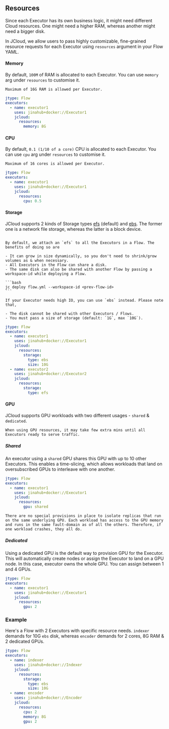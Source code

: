 ## Resources

Since each Executor has its own business logic, it might need different Cloud resources. One might need a higher RAM, whereas another might need a bigger disk. 

In JCloud, we allow users to pass highly customizable, fine-grained resource requests for each Executor using `resources` argument in your Flow YAML.

#### Memory

By default, `100M` of RAM is allocated to each Executor. You can use `memory` arg under `resources` to customise it.

```{note}
Maximum of 16G RAM is allowed per Executor.
```

```yaml
jtype: Flow
executors:
  - name: executor1
    uses: jinahub+docker://Executor1
    jcloud:
      resources:
        memory: 8G
```

#### CPU

By default, `0.1 (1/10 of a core)` CPU is allocated to each Executor. You can use `cpu` arg under `resources` to customise it.

```{note}
Maximum of 16 cores is allowed per Executor.
```

```yaml
jtype: Flow
executors:
  - name: executor1
    uses: jinahub+docker://Executor1
    jcloud:
      resources:
        cpu: 0.5
```

#### Storage

JCloud supports 2 kinds of Storage types [efs](https://aws.amazon.com/efs/) (default) and [ebs](https://aws.amazon.com/ebs/). The former one is a network file storage, whereas the latter is a block device.

````{note}

By default, we attach an `efs` to all the Executors in a Flow. The benefits of doing so are

- It can grow in size dynamically, so you don't need to shrink/grow volumes as & when necessary.
- All Executors in the Flow can share a disk.
- The same disk can also be shared with another Flow by passing a workspace-id while deploying a Flow.

```bash
jc deploy flow.yml --workspace-id <prev-flow-id>
```

If your Executor needs high IO, you can use `ebs` instead. Please note that,

- The disk cannot be shared with other Executors / Flows.
- You must pass a size of storage (default: `1G`, max `10G`).

````

```yaml
jtype: Flow
executors:
  - name: executor1
    uses: jinahub+docker://Executor1
    jcloud:
      resources:
        storage:
          type: ebs
          size: 10G
  - name: executor2
    uses: jinahub+docker://Executor2
    jcloud:
      resources:
        storage:
          type: efs
```

#### GPU

JCloud supports GPU workloads with two different usages - `shared` & `dedicated`.

```{note}
When using GPU resources, it may take few extra mins until all Executors ready to serve traffic.
```

##### Shared

An executor using a `shared` GPU shares this GPU with up to 10 other Executors.
This enables a time-slicing, which allows workloads that land on oversubscribed GPUs to interleave with one another.

```yaml
jtype: Flow
executors:
  - name: executor1
    uses: jinahub+docker://Executor1
    jcloud:
      resources:
        gpu: shared
```

```{caution}
There are no special provisions in place to isolate replicas that run on the same underlying GPU. Each workload has access to the GPU memory and runs in the same fault-domain as of all the others. Therefore, if one workload crashes, they all do. 
```

##### Dedicated

Using a dedicated GPU is the default way to provision GPU for the Executor. This will automatically create nodes or assign the Executor to land on a GPU node. In this case, executor owns the whole GPU. You can assign between 1 and 4 GPUs.

```yaml
jtype: Flow
executors:
  - name: executor1
    uses: jinahub+docker://Executor1
    jcloud:
      resources:
        gpu: 2
```


### Example

Here's a Flow with 2 Executors with specific resource needs. `indexer` demands for 10G `ebs` disk, whereas `encoder` demands for 2 cores, 8G RAM & 2 dedicated GPUs. 

```yaml
jtype: Flow
executors:
  - name: indexer
    uses: jinahub+docker://Indexer
    jcloud:
      resources:
        storage: 
          type: ebs
          size: 10G
  - name: encoder
    uses: jinahub+docker://Encoder
    jcloud:
      resources:
        cpu: 2
        memory: 8G
        gpu: 2
```
